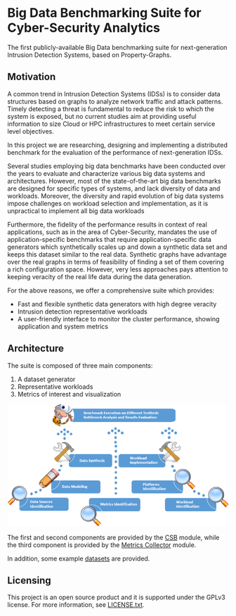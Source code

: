 # Big Data Benchmarking Suite for Cyber-Security Analytics

The first publicly-available Big Data benchmarking suite for next-generation Intrusion Detection Systems, based on Property-Graphs.

## Motivation

A common trend in Intrusion Detection Systems (IDSs) is to consider data structures based on graphs to analyze network traffic and attack patterns. Timely detecting a threat is fundamental to reduce the risk to which the system is exposed, but no current studies aim at providing useful information to size Cloud or HPC infrastructures to meet certain service level objectives.

In this project we are researching, designing and implementing a distributed benchmark for the evaluation of the performance of next-generation IDSs.

Several studies employing big data benchmarks have been conducted over the years to evaluate and characterize various big data systems and architectures. However, most of the state-of-the-art big data benchmarks are designed for specific types of systems, and lack diversity of data and workloads. Moreover, the diversity and rapid evolution of big data systems impose challenges on workload selection and implementation, as it is unpractical to implement all big data workloads

Furthermore, the fidelity of the performance results in context of real applications, such as in the area of Cyber-Security, mandates the use of application-specific benchmarks that require application-specific data generators which synthetically scales up and down a synthetic data set and keeps this dataset similar to the real data. Synthetic graphs have advantage over the real graphs in terms of feasibility of finding a set of them covering a rich configuration space. However, very less approaches pays attention to keeping veracity of the real life data during the data generation.

For the above reasons, we offer a comprehensive suite which provides:
* Fast and flexible synthetic data generators with high degree veracity
* Intrusion detection representative workloads
* A user-friendly interface to monitor the cluster performance, showing application and system metrics

## Architecture

The suite is composed of three main components:
1. A dataset generator
2. Representative workloads
3. Metrics of interest and visualization

![Benchmark Architecture](benchmark_architecture.png?raw=true "Benchmark Architecture")

The first and second components are provided by the [CSB](csb/) module, while the third component is provided by the [Metrics Collector](metrics-collector/) module.

In addition, some example [datasets](data/) are provided.

## Licensing

This project is an open source product and it is supported under the GPLv3 license. For more information, see [LICENSE.txt](LICENSE.txt).
